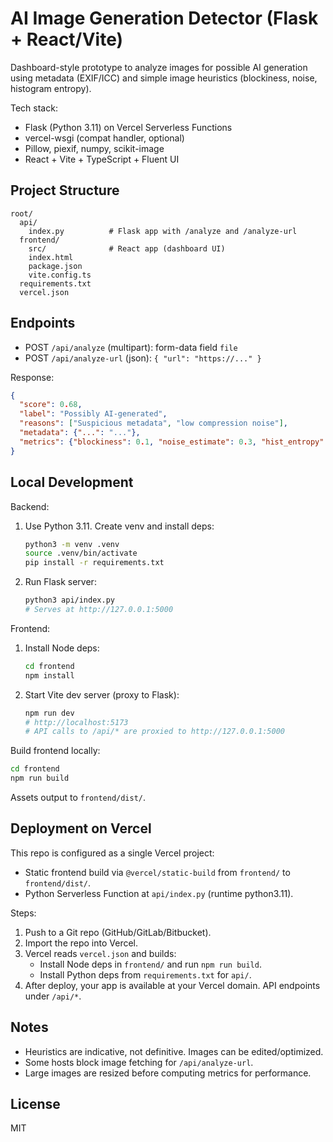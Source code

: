 # AI Image Generation Detector (Flask + React/Vite)

Dashboard-style prototype to analyze images for possible AI generation using metadata (EXIF/ICC) and simple image heuristics (blockiness, noise, histogram entropy).

Tech stack:
- Flask (Python 3.11) on Vercel Serverless Functions
- vercel-wsgi (compat handler, optional)
- Pillow, piexif, numpy, scikit-image
- React + Vite + TypeScript + Fluent UI

## Project Structure

```
root/
  api/
    index.py          # Flask app with /analyze and /analyze-url
  frontend/
    src/              # React app (dashboard UI)
    index.html
    package.json
    vite.config.ts
  requirements.txt
  vercel.json
```

## Endpoints

- POST `/api/analyze` (multipart): form-data field `file`
- POST `/api/analyze-url` (json): `{ "url": "https://..." }`

Response:
```json
{
  "score": 0.68,
  "label": "Possibly AI-generated",
  "reasons": ["Suspicious metadata", "low compression noise"],
  "metadata": {"...": "..."},
  "metrics": {"blockiness": 0.1, "noise_estimate": 0.3, "hist_entropy": 0.4}
}
```

## Local Development

Backend:
1. Use Python 3.11. Create venv and install deps:
   ```bash
   python3 -m venv .venv
   source .venv/bin/activate
   pip install -r requirements.txt
   ```
2. Run Flask server:
   ```bash
   python3 api/index.py
   # Serves at http://127.0.0.1:5000
   ```

Frontend:
1. Install Node deps:
   ```bash
   cd frontend
   npm install
   ```
2. Start Vite dev server (proxy to Flask):
   ```bash
   npm run dev
   # http://localhost:5173
   # API calls to /api/* are proxied to http://127.0.0.1:5000
   ```

Build frontend locally:
```bash
cd frontend
npm run build
```
Assets output to `frontend/dist/`.

## Deployment on Vercel

This repo is configured as a single Vercel project:
- Static frontend build via `@vercel/static-build` from `frontend/` to `frontend/dist/`.
- Python Serverless Function at `api/index.py` (runtime python3.11).

Steps:
1. Push to a Git repo (GitHub/GitLab/Bitbucket).
2. Import the repo into Vercel.
3. Vercel reads `vercel.json` and builds:
   - Install Node deps in `frontend/` and run `npm run build`.
   - Install Python deps from `requirements.txt` for `api/`.
4. After deploy, your app is available at your Vercel domain. API endpoints under `/api/*`.

## Notes

- Heuristics are indicative, not definitive. Images can be edited/optimized.
- Some hosts block image fetching for `/api/analyze-url`.
- Large images are resized before computing metrics for performance.

## License

MIT